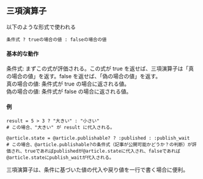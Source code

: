 ## 三項演算子
以下のような形式で使われる
```
条件式 ? trueの場合の値 : falseの場合の値
```
#### 基本的な動作
条件式: まずこの式が評価される。この式が true を返せば、三項演算子は「真の場合の値」を返す。false を返せば、「偽の場合の値」を返す。<br>
真の場合の値: 条件式が true の場合に返される値。<br>
偽の場合の値: 条件式が false の場合に返される値。<br>

#### 例
```
result = 5 > 3 ? "大きい" : "小さい"
# この場合、"大きい" が result に代入される。
```
```
@article.state = @article.publishable? ? :published : :publish_wait
# この場合、@article.publishable?の条件式（記事が公開可能かどうか？の判断）が評価され、trueであればpublishedが@article.stateに代入され、falseであれば@article.stateにpublish_waitが代入される。
```
三項演算子は、条件に基づいた値の代入や戻り値を一行で書く場合に便利。
